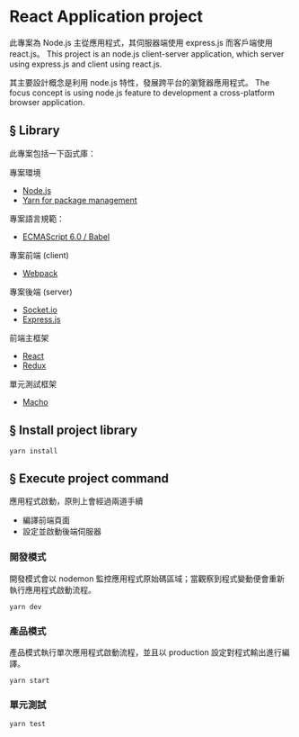 # React Application project

此專案為 Node.js 主從應用程式，其伺服器端使用 express.js 而客戶端使用 react.js。
This project is an node.js client-server application, which server using express.js and client using react.js.

其主要設計概念是利用 node.js 特性，發展跨平台的瀏覽器應用程式。
The focus concept is using node.js feature to development a cross-platform browser application.

## § Library

此專案包括一下函式庫：

專案環境
* [Node.js](https://nodejs.org/en/)
* [Yarn for package management](https://yarnpkg.com/lang/en/)

專案語言規範：
* [ECMAScript 6.0 / Babel](https://babeljs.io/learn-es2015/)

專案前端 (client)
* [Webpack](https://webpack.js.org/)

專案後端 (server)
* [Socket.io](https://socket.io/)
* [Express.js](http://expressjs.com/)

前端主框架
* [React](https://facebook.github.io/react/)
* [Redux](https://github.com/reactjs/redux)

單元測試框架
* [Macho](https://mochajs.org/)

## § Install project library
```
yarn install
```

## § Execute project command

應用程式啟動，原則上會經過兩道手續
+ 編譯前端頁面
+ 設定並啟動後端伺服器

### 開發模式

開發模式會以 nodemon 監控應用程式原始碼區域；當觀察到程式變動便會重新執行應用程式啟動流程。

```
yarn dev
```

### 產品模式

產品模式執行單次應用程式啟動流程，並且以 production 設定對程式輸出進行編譯。

```
yarn start
```

### 單元測試

```
yarn test
```

